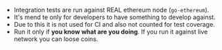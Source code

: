 * Integration tests are run against REAL ethereum node (`go-ethereum`).
* It's mend te only for developers to have something to develop against.
* Due to this it is not used for CI and also not counted for test coverage.
* Run it only if **you know what are you doing**. If you run it against live network you can loose coins.
